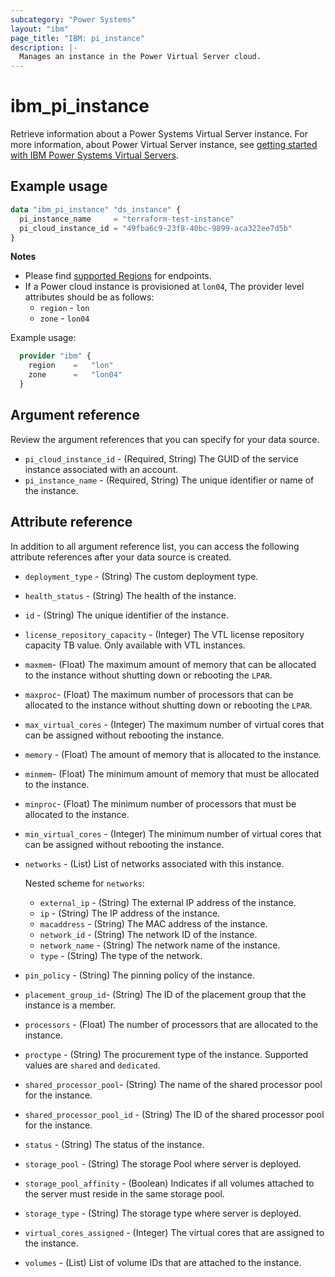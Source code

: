 ```yaml
---
subcategory: "Power Systems"
layout: "ibm"
page_title: "IBM: pi_instance"
description: |-
  Manages an instance in the Power Virtual Server cloud.
---
```


# ibm_pi_instance
Retrieve information about a Power Systems Virtual Server instance. For more information, about Power Virtual Server instance, see [getting started with IBM Power Systems Virtual Servers](https://cloud.ibm.com/docs/power-iaas?topic=power-iaas-getting-started).

## Example usage
```terraform
data "ibm_pi_instance" "ds_instance" {
  pi_instance_name     = "terraform-test-instance"
  pi_cloud_instance_id = "49fba6c9-23f8-40bc-9899-aca322ee7d5b"
}
```

**Notes**
- Please find [supported Regions](https://cloud.ibm.com/apidocs/power-cloud#endpoint) for endpoints.
- If a Power cloud instance is provisioned at `lon04`, The provider level attributes should be as follows:
  - `region` - `lon`
  - `zone` - `lon04`
  
Example usage:
  ```terraform
    provider "ibm" {
      region    =   "lon"
      zone      =   "lon04"
    }
  ```

## Argument reference
Review the argument references that you can specify for your data source. 

- `pi_cloud_instance_id` - (Required, String) The GUID of the service instance associated with an account.
- `pi_instance_name` - (Required, String) The unique identifier or name of the instance.

## Attribute reference
In addition to all argument reference list, you can access the following attribute references after your data source is created. 

- `deployment_type` - (String) The custom deployment type.
- `health_status` - (String) The health of the instance.
- `id` - (String) The unique identifier of the instance.
- `license_repository_capacity` - (Integer) The VTL license repository capacity TB value. Only available with VTL instances.
- `maxmem`- (Float) The maximum amount of memory that can be allocated to the instance without shutting down or rebooting the `LPAR`.
- `maxproc`- (Float) The maximum number of processors that can be allocated to the instance without shutting down or rebooting the `LPAR`.
- `max_virtual_cores` - (Integer) The maximum number of virtual cores that can be assigned without rebooting the instance.
- `memory` - (Float) The amount of memory that is allocated to the instance.
- `minmem`- (Float) The minimum amount of memory that must be allocated to the instance.
- `minproc`- (Float) The minimum number of processors that must be allocated to the instance. 
- `min_virtual_cores` - (Integer) The minimum number of virtual cores that can be assigned without rebooting the instance.
- `networks` - (List) List of networks associated with this instance.

  Nested scheme for `networks`:
  - `external_ip` - (String) The external IP address of the instance.
  - `ip` - (String) The IP address of the instance.
  - `macaddress` - (String) The MAC address of the instance.
  - `network_id` - (String) The network ID of the instance.
  - `network_name` - (String) The network name of the instance.
  - `type` - (String) The type of the network.

- `pin_policy` - (String) The pinning policy of the instance.
- `placement_group_id`- (String) The ID of the placement group that the instance is a member.
- `processors` - (Float) The number of processors that are allocated to the instance.
- `proctype` - (String) The procurement type of the instance. Supported values are `shared` and `dedicated`.
- `shared_processor_pool`- (String) The name of the shared processor pool for the instance.
- `shared_processor_pool_id` - (String)  The ID of the shared processor pool for the instance.
- `status` - (String) The status of the instance.
- `storage_pool` - (String) The storage Pool where server is deployed.
- `storage_pool_affinity` - (Boolean) Indicates if all volumes attached to the server must reside in the same storage pool.
- `storage_type` - (String) The storage type where server is deployed.
- `virtual_cores_assigned` - (Integer) The virtual cores that are assigned to the instance.
- `volumes` - (List) List of volume IDs that are attached to the instance.
